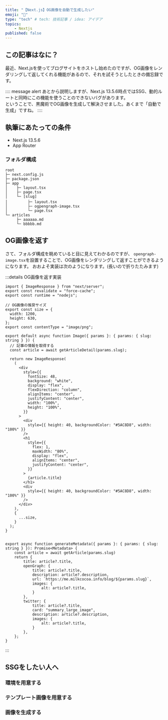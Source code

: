 ```yaml
---
title: "【Next.js】OG画像を自動で生成したい"
emoji: "👋"
type: "tech" # tech: 技術記事 / idea: アイデア
topics: 
    - Nextjs
published: false
---
```


## この記事はなに？
最近、Next.jsを使ってブログサイトをホストし始めたのですが、OG画像をレンダリングして返してくれる機能があるので、それを試そうとしたときの備忘録です。

:::: message alert
あとから説明しますが、Next.js 13.5.6時点ではSSG、動的ルートと同時にこの機能を使うことのできないバグがあります。  
ということで、黒魔術でOG画像を生成して解決させました。あくまで「自動で生成」ですね。
::::

## 執筆にあたっての条件
- Next.js 13.5.6
- App Router

### フォルダ構成

```
root
├─ next.config.js
├─ package.json
├─ app
│    ├─ layout.tsx
│    ├─ page.tsx
│    └─ [slug]
│    　　　├─ layout.tsx
│         ├─ ogpengraph-image.tsx
│         └─ page.tsx
└─ articles
     ├─ aaaaaa.md
     └─ bbbbb.md
```


## OG画像を返す
さて、フォルダ構成を眺めていると目に見えてわかるのですが、 `opengraph-image.tsx`を設置することで、OG画像をレンダリングして返すことができるようになります。
おおよそ実装は次のようになります。(長いので折りたたみます)

:::details OG画像を返す実装
``` tsx : opengraph-image.tsx
import { ImageResponse } from "next/server";
export const revalidate = "force-cache";
export const runtime = "nodejs";

// OG画像の推奨サイズ
export const size = {
  width: 1200,
  height: 630,
};
export const contentType = "image/png";

export default async function Image({ params }: { params: { slug: string } }) {
  // 記事の情報を取得する
  const article = await getArticleDetail(params.slug);

  return new ImageResponse(
    (
      <div
        style={{
          fontSize: 48,
          background: "white",
          display: "flex",
          flexDirection: "column",
          alignItems: "center",
          justifyContent: "center",
          width: "100%",
          height: "100%",
        }}
      >
        <div
          style={{ height: 40, backgroundColor: "#5AC8D8", width: "100%" }}
        />
        <h1
          style={{
            flex: 1,
            maxWidth: "80%",
            display: "flex",
            alignItems: "center",
            justifyContent: "center",
          }}
        >
          {article.title}
        </h1>
        <div
          style={{ height: 40, backgroundColor: "#5AC8D8", width: "100%" }}
        />
      </div>
    ),
    {
      ...size,
    }
  );
}


export async function generateMetadata({ params }: { params: { slug: string } }): Promise<Metadata> {
    const article = await getArticle(params.slug)
    return {
        title: article?.title,
        openGraph: {
            title: article?.title,
            description: article?.description,
            url: `https://me.milkcocoa.info/blog/${params.slug}`,
            images: {
                alt: article?.title,
            }
        },
        twitter: {
            title: article?.title,
            card: "summary_large_image",
            description: article?.description,
            images: {
                alt: article?.title,
            }
        },
    };
}

```
:::



## SSGをしたい人へ

### 環境を用意する

### テンプレート画像を用意する

### 画像を生成する